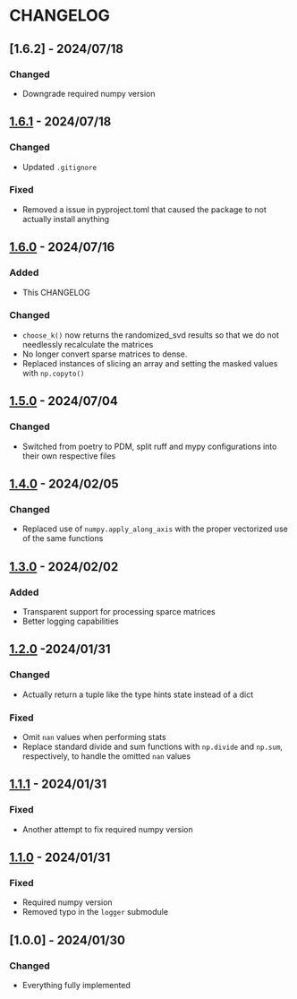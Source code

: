 # CHANGELOG

## [1.6.2] - 2024/07/18

### Changed

- Downgrade required numpy version

## [1.6.1] - 2024/07/18

### Changed

- Updated `.gitignore`

### Fixed

- Removed a issue in pyproject.toml that caused the package to not actually install anything

## [1.6.0] - 2024/07/16

### Added

- This CHANGELOG

### Changed

- `choose_k()` now returns the randomized_svd results so that we do not needlessly recalculate the matrices
- No longer convert sparse matrices to dense.
- Replaced instances of slicing an array and setting the masked values with `np.copyto()`

## [1.5.0] - 2024/07/04

### Changed

- Switched from poetry to PDM, split ruff and mypy configurations into their own respective files

## [1.4.0] - 2024/02/05

### Changed

- Replaced use of `numpy.apply_along_axis` with the proper vectorized use of the same functions

## [1.3.0] - 2024/02/02

### Added

- Transparent support for processing sparce matrices
- Better logging capabilities

## [1.2.0] -2024/01/31

### Changed

- Actually return a tuple like the type hints state instead of a dict

### Fixed

- Omit `nan` values when performing stats
- Replace standard divide and sum functions with `np.divide` and `np.sum`, respectively, to handle the omitted `nan` 
    values

## [1.1.1] - 2024/01/31

### Fixed

- Another attempt to fix required numpy version

## [1.1.0] - 2024/01/31

### Fixed

- Required numpy version
- Removed typo in the `logger` submodule

## [1.0.0] - 2024/01/30

### Changed

- Everything fully implemented


[1.6.1]: https://github.com/milescsmith/pyalra/releases/compare/1.6.0..1.6.1
[1.6.0]: https://github.com/milescsmith/pyalra/releases/compare/1.5.0..1.6.0
[1.5.0]: https://github.com/milescsmith/pyalra/releases/compare/1.4.0..1.5.0
[1.4.0]: https://github.com/milescsmith/pyalra/releases/compare/1.3.0..1.4.0
[1.3.0]: https://github.com/milescsmith/pyalra/releases/compare/1.2.0..1.3.0
[1.2.0]: https://github.com/milescsmith/pyalra/releases/compare/1.1.1..1.2.0
[1.1.1]: https://github.com/milescsmith/pyalra/releases/compare/1.1.0..1.1.1
[1.1.0]: https://github.com/milescsmith/pyalra/releases/compare/1.0.1..1.1.0
[0.0.1]: https://github.com/milescsmith/pyalra/releases/tag/v1.0.0